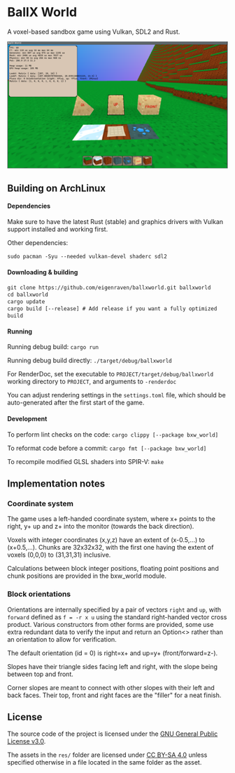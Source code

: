 # BallX World

A voxel-based sandbox game using Vulkan, SDL2 and Rust.

![Screenshot of the game](/doc/screenshot.png)

## Building on ArchLinux

#### Dependencies
Make sure to have the latest Rust (stable) and graphics drivers
with Vulkan support installed and working first.

Other dependencies:
```shell
sudo pacman -Syu --needed vulkan-devel shaderc sdl2
```

#### Downloading & building
```shell
git clone https://github.com/eigenraven/ballxworld.git ballxworld
cd ballxworld
cargo update
cargo build [--release] # Add release if you want a fully optimized build
```

#### Running

Running debug build: `cargo run`

Running debug build directly: `./target/debug/ballxworld`

For RenderDoc, set the executable to `PROJECT/target/debug/ballxworld`
working directory to `PROJECT`, and arguments to `-renderdoc`

You can adjust rendering settings in the `settings.toml` file, which should be auto-generated after the first start of the game.

#### Development

To perform lint checks on the code: `cargo clippy [--package bxw_world]`

To reformat code before a commit: `cargo fmt [--package bxw_world]`

To recompile modified GLSL shaders into SPIR-V: `make`

## Implementation notes

### Coordinate system

The game uses a left-handed coordinate system, where x+ points to the right, y+ up and z+ into the monitor (towards the back direction).

Voxels with integer coordinates (x,y,z) have an extent of (x-0.5,...) to (x+0.5,...).
Chunks are 32x32x32, with the first one having the extent of voxels (0,0,0) to (31,31,31) inclusive.

Calculations between block integer positions, floating point positions and chunk positions are provided in the bxw_world module.

### Block orientations

Orientations are internally specified by a pair of vectors `right` and `up`, with `forward` defined as `f = -r x u`
using the standard right-handed vector cross product. Various constructors from other forms are provided,
some use extra redundant data to verify the input and return an Option<> rather than an orientation to allow for verification.

The default orientation (id = 0) is right=x+ and up=y+ (front/forward=z-).

Slopes have their triangle sides facing left and right, with the slope being between top and front.

Corner slopes are meant to connect with other slopes with their left and back faces. Their top, front and right faces
are the "filler" for a neat finish.

## License

The source code of the project is licensed under the [GNU General Public License v3.0](https://www.gnu.org/licenses/gpl-3.0-standalone.html).

The assets in the `res/` folder are licensed under [CC BY-SA 4.0](https://creativecommons.org/licenses/by-sa/4.0) unless specified otherwise in a file located in the same folder as the asset.

